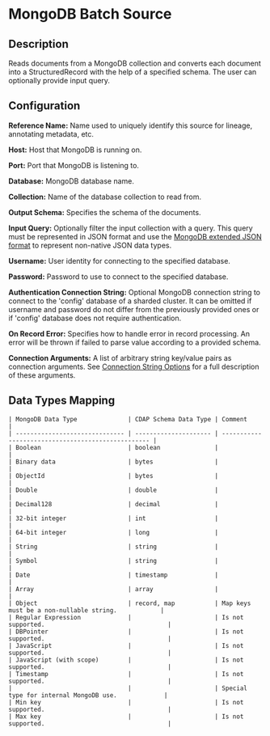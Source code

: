 # MongoDB Batch Source


Description
-----------
Reads documents from a MongoDB collection and converts each document into a StructuredRecord with the help
of a specified schema. The user can optionally provide input query.


Configuration
-------------
**Reference Name:** Name used to uniquely identify this source for lineage, annotating metadata, etc.

**Host:** Host that MongoDB is running on.

**Port:** Port that MongoDB is listening to.

**Database:** MongoDB database name.

**Collection:** Name of the database collection to read from.

**Output Schema:** Specifies the schema of the documents.

**Input Query:** Optionally filter the input collection with a query. This query must be represented in JSON format
and use the [MongoDB extended JSON format] to represent non-native JSON data types.

**Username:** User identity for connecting to the specified database.

**Password:** Password to use to connect to the specified database.

**Authentication Connection String:** Optional MongoDB connection string to connect to the 'config' database of a
sharded cluster. It can be omitted if username and password do not differ from the previously provided ones or if
'config' database does not require authentication.

**On Record Error:** Specifies how to handle error in record processing. An error will be thrown if failed to parse
value according to a provided schema.

**Connection Arguments:** A list of arbitrary string key/value pairs as connection arguments. See
[Connection String Options] for a full description of these arguments.

[MongoDB extended JSON format]:
http://docs.mongodb.org/manual/reference/mongodb-extended-json/

[Connection String Options]:
https://docs.mongodb.com/manual/reference/connection-string/#connections-connection-options


Data Types Mapping
----------

    | MongoDB Data Type              | CDAP Schema Data Type | Comment                                            |
    | ------------------------------ | --------------------- | -------------------------------------------------- |
    | Boolean                        | boolean               |                                                    |
    | Binary data                    | bytes                 |                                                    |
    | ObjectId                       | bytes                 |                                                    |
    | Double                         | double                |                                                    |
    | Decimal128                     | decimal               |                                                    |
    | 32-bit integer                 | int                   |                                                    |
    | 64-bit integer                 | long                  |                                                    |
    | String                         | string                |                                                    |
    | Symbol                         | string                |                                                    |
    | Date                           | timestamp             |                                                    |
    | Array                          | array                 |                                                    |
    | Object                         | record, map           | Map keys must be a non-nullable string.            |
    | Regular Expression             |                       | Is not supported.                                  |
    | DBPointer                      |                       | Is not supported.                                  |
    | JavaScript                     |                       | Is not supported.                                  |
    | JavaScript (with scope)        |                       | Is not supported.                                  |
    | Timestamp                      |                       | Is not supported.                                  |
    |                                |                       | Special type for internal MongoDB use.             |
    | Min key                        |                       | Is not supported.                                  |
    | Max key                        |                       | Is not supported.                                  |
